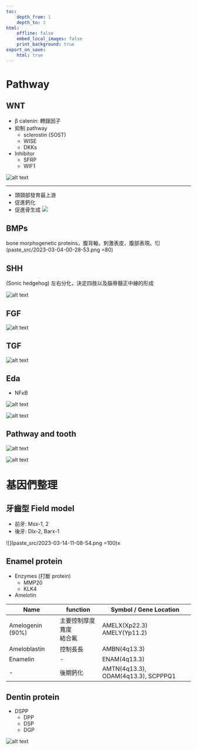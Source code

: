 ```yaml
---
toc:
    depth_from: 1
    depth_to: 3
html:
    offline: false
    embed_local_images: false
    print_background: true
export_on_save:
    html: true
---
```




# Pathway 

## WNT
- &beta; catenin: 轉錄因子
- 抑制 pathway
  - sclerostin (SOST)
  - WISE
  - DKKs
- Inhibitor 
  - SFRP 
  - WIF1

![alt text](paste_src/口胚.png)

---
- 頭頸部發育最上游
- 促進鈣化
- 促進骨生成
![](paste_src/2023-06-02-16-37-05.png)




## BMPs

 

bone morphogenetic proteins，腹背軸，刺激表皮，腹部表現。![](paste_src/2023-03-04-00-28-53.png =80)





## SHH


(Sonic hedgehog) 左右分化，決定四肢以及腦脊髓正中線的形成


![alt text](paste_src/口胚-3.png)


## FGF 


![alt text](paste_src/口胚-4.png)



## TGF 

![alt text](paste_src/口胚-5.png)




## Eda 

- NF&kappa;B



![alt text](paste_src/口胚-7.png)


![alt text](paste_src/口胚-6.png)


## Pathway and tooth

![alt text](paste_src/口胚-6.png)

![alt text](paste_src/口胚-2.png)




# 基因們整理


## 牙齒型 Field model  

- 前牙: Msx-1, 2
- 後牙: Dlx-2, Barx-1

![](paste_src/2023-03-14-11-08-54.png =100)x 



## Enamel protein 

- Enzymes (打斷 protein)
  - MMP20
  - KLK4
- Amelotin 


|Name | function |Symbol / Gene Location|
|-|-|-|
Amelogenin (90%)|主要控制厚度寬度 <br> 結合氟|AMELX(Xp22.3) AMELY(Yp11.2) |
|Ameloblastin |控制長長|AMBN(4q13.3)|
|Enamelin|-|ENAM(4q13.3)|
|-|後期鈣化| AMTN(4q13.3), ODAM(4q13.3), SCPPPQ1


## Dentin protein 

- DSPP 
  - DPP 
  - DSP
  - DGP


![alt text](paste_src/口胚整理.png)
